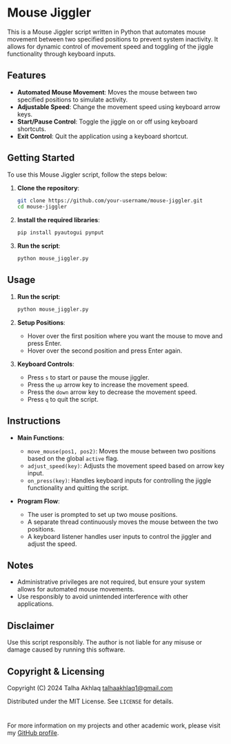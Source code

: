 # Mouse Jiggler

This is a Mouse Jiggler script written in Python that automates mouse movement between two specified positions to prevent system inactivity. It allows for dynamic control of movement speed and toggling of the jiggle functionality through keyboard inputs.

## Features

- **Automated Mouse Movement**: Moves the mouse between two specified positions to simulate activity.
- **Adjustable Speed**: Change the movement speed using keyboard arrow keys.
- **Start/Pause Control**: Toggle the jiggle on or off using keyboard shortcuts.
- **Exit Control**: Quit the application using a keyboard shortcut.

## Getting Started

To use this Mouse Jiggler script, follow the steps below:

1. **Clone the repository**:
    ```bash
    git clone https://github.com/your-username/mouse-jiggler.git
    cd mouse-jiggler
    ```

2. **Install the required libraries**:
    ```bash
    pip install pyautogui pynput
    ```

3. **Run the script**:
    ```bash
    python mouse_jiggler.py
    ```

## Usage

1. **Run the script**:
    ```bash
    python mouse_jiggler.py
    ```

2. **Setup Positions**:
   - Hover over the first position where you want the mouse to move and press Enter.
   - Hover over the second position and press Enter again.

3. **Keyboard Controls**:
   - Press `s` to start or pause the mouse jiggler.
   - Press the `up` arrow key to increase the movement speed.
   - Press the `down` arrow key to decrease the movement speed.
   - Press `q` to quit the script.

## Instructions

- **Main Functions**:
  - `move_mouse(pos1, pos2)`: Moves the mouse between two positions based on the global `active` flag.
  - `adjust_speed(key)`: Adjusts the movement speed based on arrow key input.
  - `on_press(key)`: Handles keyboard inputs for controlling the jiggle functionality and quitting the script.

- **Program Flow**:
  - The user is prompted to set up two mouse positions.
  - A separate thread continuously moves the mouse between the two positions.
  - A keyboard listener handles user inputs to control the jiggler and adjust the speed.

## Notes

- Administrative privileges are not required, but ensure your system allows for automated mouse movements.
- Use responsibly to avoid unintended interference with other applications.

## Disclaimer

Use this script responsibly. The author is not liable for any misuse or damage caused by running this software.

## Copyright & Licensing

Copyright (C) 2024 Talha Akhlaq <talhaakhlaq1@gmail.com>

Distributed under the MIT License. See `LICENSE` for details.
#
For more information on my projects and other academic work, please visit my [GitHub profile](https://github.com/TalhaAkhlaq).
